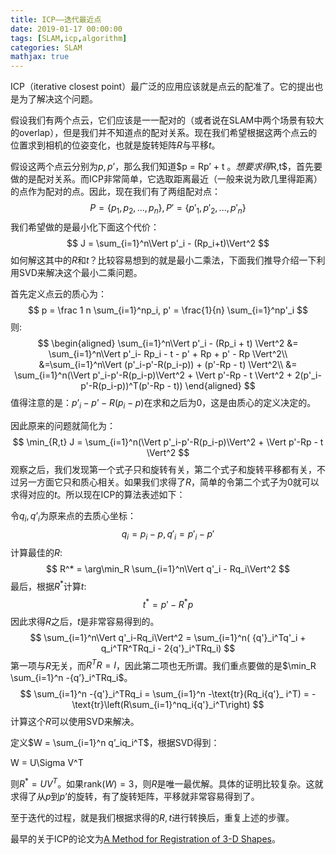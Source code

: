 ```yaml
---
title: ICP——迭代最近点
date: 2019-01-17 00:00:00
tags: [SLAM,icp,algorithm]
categories: SLAM
mathjax: true
---        
```


ICP（iterative closest point）最广泛的应用应该就是点云的配准了。它的提出也是为了解决这个问题。

<!--more-->



假设我们有两个点云，它们应该是一一配对的（或者说在SLAM中两个场景有较大的overlap），但是我们并不知道点的配对关系。现在我们希望根据这两个点云的位置求到相机的位姿变化，也就是旋转矩阵$R$与平移$t$。

假设这两个点云分别为$p,p’$，那么我们知道$p = Rp’ + t $。想要求得$R,t$，首先要做的是配对关系。而ICP非常简单，它选取距离最近（一般来说为欧几里得距离）的点作为配对的点。因此，现在我们有了两组配对点：
$$
P = \{p_1,p_2,...,p_n\}, P' = \{p'_1,p'_2,...,p'_n\}
$$
我们希望做的是最小化下面这个代价：
$$
J = \sum_{i=1}^n\Vert p'_i - (Rp_i+t)\Vert^2
$$
如何解这其中的$R$和$t$？比较容易想到的就是最小二乘法，下面我们推导介绍一下利用SVD来解决这个最小二乘问题。

首先定义点云的质心为：
$$
p = \frac 1 n \sum_{i=1}^np_i, p' = \frac{1}{n} \sum_{i=1}^np'_i
$$
则:
$$
\begin{aligned} \sum_{i=1}^n\Vert p'_i - (Rp_i + t) \Vert^2 &= \sum_{i=1}^n\Vert p'_i- Rp_i - t - p' + Rp + p' - Rp \Vert^2\\ &=\sum_{i=1}^n\Vert (p'_i-p'-R(p_i-p)) + (p'-Rp - t) \Vert^2\\ &= \sum_{i=1}^n(\Vert p'_i-p'-R(p_i-p)\Vert^2 + \Vert p'-Rp - t \Vert^2 + 2(p'_i-p'-R(p_i-p))^T(p'-Rp - t)) \end{aligned}
$$
值得注意的是：$p’_i-p’-R(p_i-p)$在求和之后为0，这是由质心的定义决定的。

因此原来的问题就简化为：
$$
\min_{R,t} J = \sum_{i=1}^n(\Vert p'_i-p'-R(p_i-p)\Vert^2 + \Vert p'-Rp - t \Vert^2
$$
观察之后，我们发现第一个式子只和旋转有关，第二个式子和旋转平移都有关，不过另一方面它只和质心相关。如果我们求得了$R$，简单的令第二个式子为0就可以求得对应的$t$。所以现在ICP的算法表述如下：

令$q_i,q’_i$为原来点的去质心坐标：
$$
q_i = p_i - p,q'_i = p'_i - p'
$$
计算最佳的$R$:
$$
R^* = \arg\min_R \sum_{i=1}^n\Vert q'_i - Rq_i\Vert^2
$$
最后，根据$R^*$计算$t$:
$$
t^* = p' - R^{*}p
$$
因此求得$R$之后，$t$是非常容易得到的。
$$
\sum_{i=1}^n\Vert q'_i-Rq_i\Vert^2 = \sum_{i=1}^n( {q'}_i^Tq'_i + q_i^TR^TRq_i - 2{q'}_i^TRq_i)
$$
第一项与$R$无关，而$R^TR=I$，因此第二项也无所谓。我们重点要做的是$\min_R \sum_{i=1}^n -{q’}_i^TRq_i$。
$$
\sum_{i=1}^n -{q'}_i^TRq_i = \sum_{i=1}^n -\text{tr}(Rq_i{q'}_ i^T) = -\text{tr}\left(R\sum_{i=1}^nq_i{q'}_i^T\right)
$$
计算这个$R$可以使用SVD来解决。

定义$W = \sum_{i=1}^n q’_iq_i^T$，根据SVD得到：

W = U\Sigma V^T

则$R^* = UV^T$。如果$\text{rank}(W)=3$，则$R$是唯一最优解。具体的证明比较复杂。这就求得了从$p$到$p’$的旋转，有了旋转矩阵，平移就非常容易得到了。

至于迭代的过程，就是我们根据求得的$R,t$进行转换后，重复上述的步骤。

最早的关于ICP的论文为[A Method for Registration of 3-D Shapes](http://www-evasion.inrialpes.fr/people/Franck.Hetroy/Teaching/ProjetsImage/2007/Bib/besl_mckay-pami1992.pdf)。



  